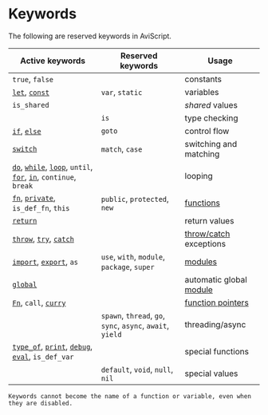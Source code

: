 Keywords
========

The following are reserved keywords in AviScript.

| Active keywords                                                                                                            | Reserved keywords                                          | Usage                                       |
| -------------------------------------------------------------------------------------------------------------------------- | ---------------------------------------------------------- | ------------------------------------------- |
| `true`, `false`                                                                                                            |                                                            | constants                                   |
| [`let`](variable.md), [`const`](constant.md)                                                                               | `var`, `static`                                            | variables                                   |
| `is_shared`                                                                                                                |                                                            | _shared_ values                             |
|                                                                                                                            | `is`                                                       | type checking                               |
| [`if`](if.md), [`else`](if.md)                                                                                             | `goto`                                                     | control flow                                |
| [`switch`](switch.md)                                                                                                      | `match`, `case`                                            | switching and matching                      |
| [`do`](do.md), [`while`](while.md), [`loop`](loop.md), `until`, [`for`](for.md), [`in`](operators.md), `continue`, `break` |                                                            | looping                                     |
| [`fn`](functions.md), [`private`](modules/export.md), `is_def_fn`, `this`                                                  | `public`, `protected`, `new`                               | [functions](functions.md)                   |
| [`return`](return.md)                                                                                                      |                                                            | return values                               |
| [`throw`](throw.md), [`try`](try-catch.md), [`catch`](try-catch.md)                                                        |                                                            | [throw/catch](try-catch.md) exceptions      |
| [`import`](modules/import.md), [`export`](modules/export.md), `as`                                                         | `use`, `with`, `module`, `package`, `super`                | [modules](modules/index.md)                 |
| [`global`](global.md)                                                                                                      |                                                            | automatic global [module](modules/index.md) |
| [`Fn`](fn-ptr.md), `call`, [`curry`](fn-curry.md)                                                                          |                                                            | [function pointers](fn-ptr.md)              |
|                                                                                                                            | `spawn`, `thread`, `go`, `sync`, `async`, `await`, `yield` | threading/async                             |
| [`type_of`](type-of.md), [`print`](print-debug.md), [`debug`](print-debug.md), [`eval`](eval.md), `is_def_var`             |                                                            | special functions                           |
|                                                                                                                            | `default`, `void`, `null`, `nil`                           | special values                              |

```admonish warning.small
Keywords cannot become the name of a function or variable, even when they are disabled.
```
